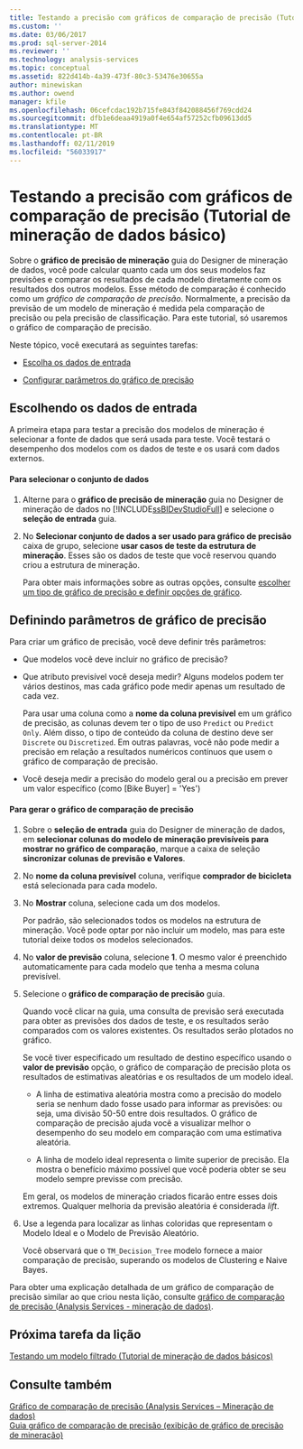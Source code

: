 ```yaml
---
title: Testando a precisão com gráficos de comparação de precisão (Tutorial de mineração de dados básico) | Microsoft Docs
ms.custom: ''
ms.date: 03/06/2017
ms.prod: sql-server-2014
ms.reviewer: ''
ms.technology: analysis-services
ms.topic: conceptual
ms.assetid: 822d414b-4a39-473f-80c3-53476e30655a
author: minewiskan
ms.author: owend
manager: kfile
ms.openlocfilehash: 06cefcdac192b715fe843f842088456f769cdd24
ms.sourcegitcommit: dfb1e6deaa4919a0f4e654af57252cfb09613dd5
ms.translationtype: MT
ms.contentlocale: pt-BR
ms.lasthandoff: 02/11/2019
ms.locfileid: "56033917"
---
```

# <a name="testing-accuracy-with-lift-charts-basic-data-mining-tutorial"></a>Testando a precisão com gráficos de comparação de precisão (Tutorial de mineração de dados básico)
  Sobre o **gráfico de precisão de mineração** guia do Designer de mineração de dados, você pode calcular quanto cada um dos seus modelos faz previsões e comparar os resultados de cada modelo diretamente com os resultados dos outros modelos. Esse método de comparação é conhecido como um *gráfico de comparação de precisão*. Normalmente, a precisão da previsão de um modelo de mineração é medida pela comparação de precisão ou pela precisão de classificação. Para este tutorial, só usaremos o gráfico de comparação de precisão.  
  
 Neste tópico, você executará as seguintes tarefas:  
  
-   [Escolha os dados de entrada](#BKMK_InputData)  
  
-   [Configurar parâmetros do gráfico de precisão](#BKMK_Selecting)  
  
##  <a name="BKMK_InputData"></a> Escolhendo os dados de entrada  
 A primeira etapa para testar a precisão dos modelos de mineração é selecionar a fonte de dados que será usada para teste. Você testará o desempenho dos modelos com os dados de teste e os usará com dados externos.  
  
#### <a name="to-select-the-data-set"></a>Para selecionar o conjunto de dados  
  
1.  Alterne para o **gráfico de precisão de mineração** guia no Designer de mineração de dados no [!INCLUDE[ssBIDevStudioFull](../includes/ssbidevstudiofull-md.md)] e selecione o **seleção de entrada** guia.  
  
2.  No **Selecionar conjunto de dados a ser usado para gráfico de precisão** caixa de grupo, selecione **usar casos de teste da estrutura de mineração**. Esses são os dados de teste que você reservou quando criou a estrutura de mineração.  
  
     Para obter mais informações sobre as outras opções, consulte [escolher um tipo de gráfico de precisão e definir opções de gráfico](../../2014/analysis-services/data-mining/choose-an-accuracy-chart-type-and-set-chart-options.md).  
  
##  <a name="BKMK_Selecting"></a> Definindo parâmetros de gráfico de precisão  
 Para criar um gráfico de precisão, você deve definir três parâmetros:  
  
-   Que modelos você deve incluir no gráfico de precisão?  
  
-   Que atributo previsível você deseja medir? Alguns modelos podem ter vários destinos, mas cada gráfico pode medir apenas um resultado de cada vez.  
  
     Para usar uma coluna como a **nome da coluna previsível** em um gráfico de precisão, as colunas devem ter o tipo de uso `Predict` ou `Predict Only`. Além disso, o tipo de conteúdo da coluna de destino deve ser `Discrete` ou `Discretized`. Em outras palavras, você não pode medir a precisão em relação a resultados numéricos contínuos que usem o gráfico de comparação de precisão.  
  
-   Você deseja medir a precisão do modelo geral ou a precisão em prever um valor específico (como [Bike Buyer] = 'Yes')  
  
#### <a name="to-generate-the-lift-chart"></a>Para gerar o gráfico de comparação de precisão  
  
1.  Sobre o **seleção de entrada** guia do Designer de mineração de dados, em **selecionar colunas do modelo de mineração previsíveis para mostrar no gráfico de comparação**, marque a caixa de seleção **sincronizar colunas de previsão e Valores**.  
  
2.  No **nome da coluna previsível** coluna, verifique **comprador de bicicleta** está selecionada para cada modelo.  
  
3.  No **Mostrar** coluna, selecione cada um dos modelos.  
  
     Por padrão, são selecionados todos os modelos na estrutura de mineração. Você pode optar por não incluir um modelo, mas para este tutorial deixe todos os modelos selecionados.  
  
4.  No **valor de previsão** coluna, selecione **1**. O mesmo valor é preenchido automaticamente para cada modelo que tenha a mesma coluna previsível.  
  
5.  Selecione o **gráfico de comparação de precisão** guia.  
  
     Quando você clicar na guia, uma consulta de previsão será executada para obter as previsões dos dados de teste, e os resultados serão comparados com os valores existentes. Os resultados serão plotados no gráfico.  
  
     Se você tiver especificado um resultado de destino específico usando o **valor de previsão** opção, o gráfico de comparação de precisão plota os resultados de estimativas aleatórias e os resultados de um modelo ideal.  
  
    -   A linha de estimativa aleatória mostra como a precisão do modelo seria se nenhum dado fosse usado para informar as previsões: ou seja, uma divisão 50-50 entre dois resultados. O gráfico de comparação de precisão ajuda você a visualizar melhor o desempenho do seu modelo em comparação com uma estimativa aleatória.  
  
    -   A linha de modelo ideal representa o limite superior de precisão. Ela mostra o benefício máximo possível que você poderia obter se seu modelo sempre previsse com precisão.  
  
     Em geral, os modelos de mineração criados ficarão entre esses dois extremos. Qualquer melhoria da previsão aleatória é considerada *lift*.  
  
6.  Use a legenda para localizar as linhas coloridas que representam o Modelo Ideal e o Modelo de Previsão Aleatório.  
  
     Você observará que o `TM_Decision_Tree` modelo fornece a maior comparação de precisão, superando os modelos de Clustering e Naive Bayes.  
  
 Para obter uma explicação detalhada de um gráfico de comparação de precisão similar ao que criou nesta lição, consulte [gráfico de comparação de precisão &#40;Analysis Services - mineração de dados&#41;](../../2014/analysis-services/data-mining/lift-chart-analysis-services-data-mining.md).  
  
## <a name="next-task-in-lesson"></a>Próxima tarefa da lição  
 [Testando um modelo filtrado &#40;Tutorial de mineração de dados básicos&#41;](../../2014/tutorials/testing-a-filtered-model-basic-data-mining-tutorial.md)  
  
## <a name="see-also"></a>Consulte também  
 [Gráfico de comparação de precisão &#40;Analysis Services – Mineração de dados&#41;](../../2014/analysis-services/data-mining/lift-chart-analysis-services-data-mining.md)   
 [Guia gráfico de comparação de precisão &#40;exibição de gráfico de precisão de mineração&#41;](../../2014/analysis-services/lift-chart-tab-mining-accuracy-chart-view.md)  
  
  

